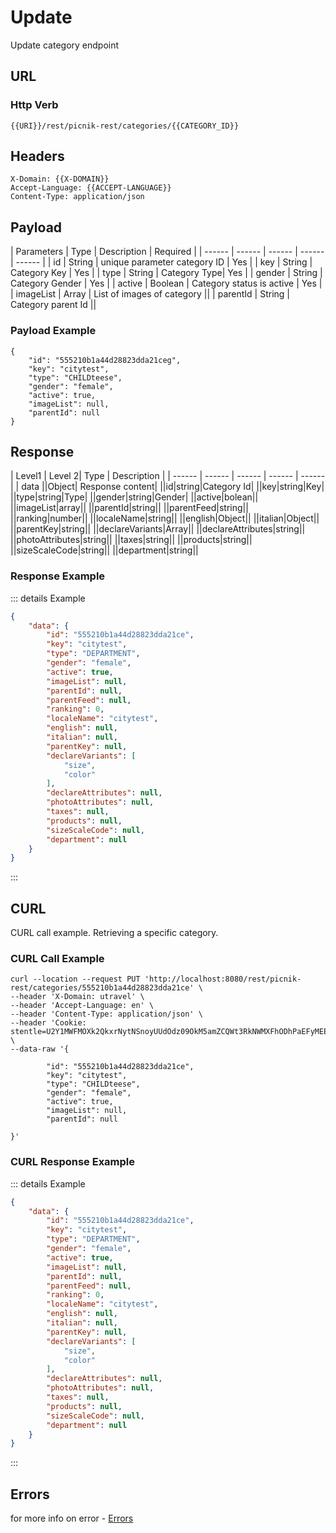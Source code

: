 # Update

Update category endpoint

 ## URL
 ### Http Verb <Badge text="PUT" vertical="middle"/>
```
{{URI}}/rest/picnik-rest/categories/{{CATEGORY_ID}}
``` 

## Headers

```
X-Domain: {{X-DOMAIN}}
Accept-Language: {{ACCEPT-LANGUAGE}}
Content-Type: application/json
```

## Payload
| Parameters | Type | Description | Required | 
| ------ | ------ | ------ | ------ | ------ |
| id | String | unique parameter category ID | Yes |
| key | String |  Category Key | Yes |
| type | String | Category Type| Yes |
| gender | String | Category Gender | Yes |
| active | Boolean | Category status is active | Yes |
| imageList | Array | List of images of category ||
| parentId | String | Category parent Id ||

### Payload Example
```
{
    "id": "555210b1a44d28823dda21ceg",
    "key": "citytest",
    "type": "CHILDteese",
    "gender": "female",
    "active": true,
    "imageList": null,
    "parentId": null
}
```

## Response

| Level1 | Level 2| Type | Description |
| ------ | ------ | ------ | ------ | ------ |
| data ||Object| Response content|
||id|string|Category Id|
||key|string|Key|
||type|string|Type|
||gender|string|Gender|
||active|bolean||
||imageList|array||
||parentId|string||
||parentFeed|string||
||ranking|number||
||localeName|string||
||english|Object||
||italian|Object||
||parentKey|string||
||declareVariants|Array||
||declareAttributes|string||
||photoAttributes|string||
||taxes|string||
||products|string||
||sizeScaleCode|string||
||department|string||

### Response Example
::: details Example
```json
{
    "data": {
        "id": "555210b1a44d28823dda21ce",
        "key": "citytest",
        "type": "DEPARTMENT",
        "gender": "female",
        "active": true,
        "imageList": null,
        "parentId": null,
        "parentFeed": null,
        "ranking": 0,
        "localeName": "citytest",
        "english": null,
        "italian": null,
        "parentKey": null,
        "declareVariants": [
            "size",
            "color"
        ],
        "declareAttributes": null,
        "photoAttributes": null,
        "taxes": null,
        "products": null,
        "sizeScaleCode": null,
        "department": null
    }
}
```
::: 

## CURL

CURL call example. Retrieving a specific category.

### CURL Call Example

```
curl --location --request PUT 'http://localhost:8080/rest/picnik-rest/categories/555210b1a44d28823dda21ce' \
--header 'X-Domain: utravel' \
--header 'Accept-Language: en' \
--header 'Content-Type: application/json' \
--header 'Cookie: stentle=U2Y1MWFMOXk2QkxrNytNSnoyUUdOdz09OkM5amZCQWt3RkNWMXFhODhPaEFyMEE9PQ' \
--data-raw '{

        "id": "555210b1a44d28823dda21ce",
        "key": "citytest",
        "type": "CHILDteese",
        "gender": "female",
        "active": true,
        "imageList": null,
        "parentId": null

}'
```

### CURL Response Example
::: details Example
```json
{
    "data": {
        "id": "555210b1a44d28823dda21ce",
        "key": "citytest",
        "type": "DEPARTMENT",
        "gender": "female",
        "active": true,
        "imageList": null,
        "parentId": null,
        "parentFeed": null,
        "ranking": 0,
        "localeName": "citytest",
        "english": null,
        "italian": null,
        "parentKey": null,
        "declareVariants": [
            "size",
            "color"
        ],
        "declareAttributes": null,
        "photoAttributes": null,
        "taxes": null,
        "products": null,
        "sizeScaleCode": null,
        "department": null
    }
}
```
:::


## Errors
for more info on error - [Errors ](/1.0.0/errors.html) 


